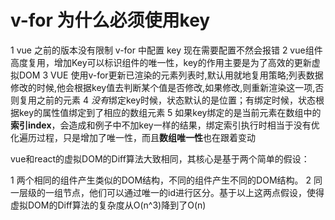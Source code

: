 # v-for 为什么必须使用key
1 vue 之前的版本没有限制 v-for 中配置 key 现在需要配置不然会报错
2 vue组件高度复用，增加Key可以标识组件的唯一性，key的作用主要是为了高效的更新虚拟DOM
3 VUE 使用v-for更新已渲染的元素列表时,默认用就地复用策略;列表数据修改的时候,他会根据key值去判断某个值是否修改,如果修改,则重新渲染这一项,否则复用之前的元素
4 *没有*绑定key时候，状态默认的是位置；有绑定时候，状态根据key的属性值绑定到了相应的数组元素
5 如果key绑定的是当前元素在数组中的**索引index**，会造成和例子中不加key一样的结果，绑定索引执行时相当于没有优化遍历过程，只是增加了唯一性，而且**数组唯一性**也在跟着变动


vue和react的虚拟DOM的Diff算法大致相同，其核心是基于两个简单的假设：

1 两个相同的组件产生类似的DOM结构，不同的组件产生不同的DOM结构。
2 同一层级的一组节点，他们可以通过唯一的id进行区分。基于以上这两点假设，使得虚拟DOM的Diff算法的复杂度从O(n^3)降到了O(n)